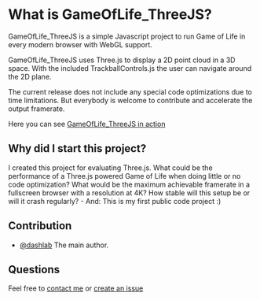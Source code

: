 # What is GameOfLife_ThreeJS?
GameOfLife_ThreeJS is a simple Javascript project to run Game of Life in every modern browser with WebGL support.

GameOfLife_ThreeJS uses Three.js to display a 2D point cloud in a 3D space. With the included TrackballControls.js the user can navigate around the 2D plane.

The current release does not include any special code optimizations due to time limitations. But everybody is welcome to contribute and accelerate the output framerate.

Here you can see [GameOfLife_ThreeJS in action](https://schellhorn.de/git-projects/GameOfLife_ThreeJS/gameoflife.html)


## Why did I start this project?
I created this project for evaluating Three.js. What could be the performance of a Three.js powered Game of Life when doing little or no code optimization? What would be the maximum achievable framerate in a fullscreen browser with a resolution at 4K? How stable will this setup be or will it crash regularly? - And: This is my first public code project :)


## Contribution

- [@dashlab](mailto:daniel@schellhorn.de) The main author.


## Questions

Feel free to [contact me](mailto:daniel@schellhorn.de) or [create an issue](https://github.com/dashlab/GameOfLife_ThreeJS/issues/new)
